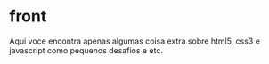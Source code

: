 # front
Aqui voce encontra apenas algumas coisa extra sobre html5, css3 e javascript
como pequenos desafios e etc.
